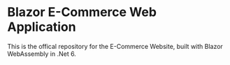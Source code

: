 # Blazor E-Commerce Web Application
This is the offical repository for the E-Commerce Website, built with Blazor WebAssembly in .Net 6.
